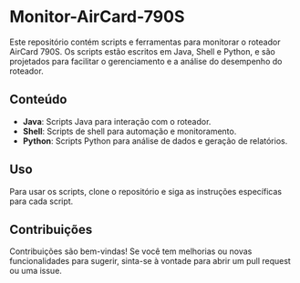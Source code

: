 # Monitor-AirCard-790S

Este repositório contém scripts e ferramentas para monitorar o roteador AirCard 790S. Os scripts estão escritos em Java, Shell e Python, e são projetados para facilitar o gerenciamento e a análise do desempenho do roteador.

## Conteúdo

- **Java**: Scripts Java para interação com o roteador.
- **Shell**: Scripts de shell para automação e monitoramento.
- **Python**: Scripts Python para análise de dados e geração de relatórios.

## Uso

Para usar os scripts, clone o repositório e siga as instruções específicas para cada script.

## Contribuições

Contribuições são bem-vindas! Se você tem melhorias ou novas funcionalidades para sugerir, sinta-se à vontade para abrir um pull request ou uma issue.
